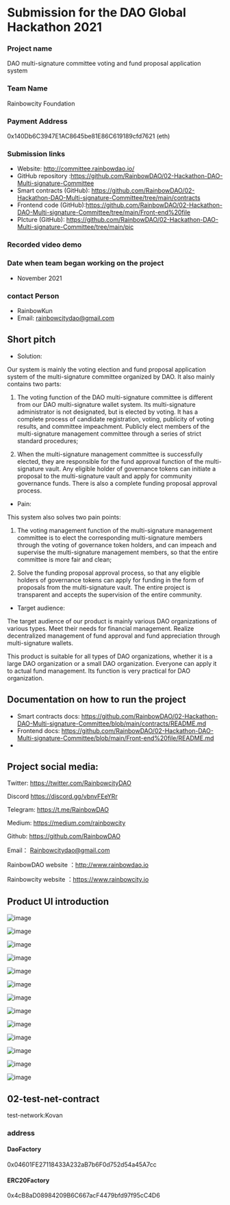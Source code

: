 

# Submission for the DAO Global Hackathon 2021


### Project name

DAO multi-signature committee voting and fund proposal application system

### Team Name

Rainbowcity Foundation

### Payment Address

0x140Db6C3947E1AC8645be81E86C619189cfd7621 (eth)

### Submission links

- Website: http://committee.rainbowdao.io/
- GitHub repository :https://github.com/RainbowDAO/02-Hackathon-DAO-Multi-signature-Committee
- Smart contracts (GitHub): https://github.com/RainbowDAO/02-Hackathon-DAO-Multi-signature-Committee/tree/main/contracts
- Frontend code (GitHub):https://github.com/RainbowDAO/02-Hackathon-DAO-Multi-signature-Committee/tree/main/Front-end%20file
- PIcture (GitHub): https://github.com/RainbowDAO/02-Hackathon-DAO-Multi-signature-Committee/tree/main/pic

### Recorded video demo



### Date when team began working on the project

- November 2021

### contact   Person

- RainbowKun
- Email:  rainbowcitydao@gmail.com



## Short pitch



  - Solution: 



Our system is mainly the voting election and fund proposal application system of the multi-signature committee organized by DAO. It also mainly contains two parts:



1. The voting function of the DAO multi-signature committee is different from our DAO multi-signature wallet system. Its multi-signature administrator is not designated, but is elected by voting. It has a complete process of candidate registration, voting, publicity of voting results, and committee impeachment. Publicly elect members of the multi-signature management committee through a series of strict standard procedures;

   

2. When the multi-signature management committee is successfully elected, they are responsible for the fund approval function of the multi-signature vault. Any eligible holder of governance tokens can initiate a proposal to the multi-signature vault and apply for community governance funds. There is also a complete funding proposal approval process.





  - Pain: 



This system also solves two pain points:

1. The voting management function of the multi-signature management committee is to elect the corresponding multi-signature members through the voting of governance token holders, and can impeach and supervise the multi-signature management members, so that the entire committee is more fair and clean;

   

2. Solve the funding proposal approval process, so that any eligible holders of governance tokens can apply for funding in the form of proposals from the multi-signature vault. The entire project is transparent and accepts the supervision of the entire community.



  - Target audience: 

The target audience of our product is mainly various DAO organizations of various types. Meet their needs for financial management. Realize decentralized management of fund approval and fund appreciation through multi-signature wallets.

This product is suitable for all types of DAO organizations, whether it is a large DAO organization or a small DAO organization. Everyone can apply it to actual fund management. Its function is very practical for DAO organization.




## Documentation on how to run the project



- Smart contracts docs: https://github.com/RainbowDAO/02-Hackathon-DAO-Multi-signature-Committee/blob/main/contracts/README.md
- Frontend docs: https://github.com/RainbowDAO/02-Hackathon-DAO-Multi-signature-Committee/blob/main/Front-end%20file/README.md
- 

## Project social media: 


Twitter:    https://twitter.com/RainbowcityDAO

Discord     https://discord.gg/vbnvFEeYRr   

Telegram: https://t.me/RainbowDAO

Medium:   https://medium.com/rainbowcity

Github:    https://github.com/RainbowDAO

Email： Rainbowcitydao@gmail.com

RainbowDAO website ：http://www.rainbowdao.io

Rainbowcity website ：https://www.rainbowcity.io



##  Product UI introduction








![image](https://raw.githubusercontent.com/RainbowDAO/02-Hackathon-DAO-Multi-signature-Committee/main/pic/1.png)








![image](https://raw.githubusercontent.com/RainbowDAO/02-Hackathon-DAO-Multi-signature-Committee/main/pic/2.png)







![image](https://raw.githubusercontent.com/RainbowDAO/02-Hackathon-DAO-Multi-signature-Committee/main/pic/3.png)







![image](https://raw.githubusercontent.com/RainbowDAO/02-Hackathon-DAO-Multi-signature-Committee/main/pic/4.png)







![image](https://raw.githubusercontent.com/RainbowDAO/02-Hackathon-DAO-Multi-signature-Committee/main/pic/5.png)







![image](https://raw.githubusercontent.com/RainbowDAO/02-Hackathon-DAO-Multi-signature-Committee/main/pic/6.png)







![image](https://raw.githubusercontent.com/RainbowDAO/02-Hackathon-DAO-Multi-signature-Committee/main/pic/7.png)







![image](https://raw.githubusercontent.com/RainbowDAO/02-Hackathon-DAO-Multi-signature-Committee/main/pic/8.png)







![image](https://raw.githubusercontent.com/RainbowDAO/02-Hackathon-DAO-Multi-signature-Committee/main/pic/9.png)







![image](https://raw.githubusercontent.com/RainbowDAO/02-Hackathon-DAO-Multi-signature-Committee/main/pic/10.png)







![image](https://raw.githubusercontent.com/RainbowDAO/02-Hackathon-DAO-Multi-signature-Committee/main/pic/11.png)







![image](https://raw.githubusercontent.com/RainbowDAO/02-Hackathon-DAO-Multi-signature-Committee/main/pic/12.png)




![image](https://raw.githubusercontent.com/RainbowDAO/02-Hackathon-DAO-Multi-signature-Committee/main/pic/13.png)

## 02-test-net-contract

test-network:Kovan

### address

#### DaoFactory
0x04601FE27118433A232aB7b6F0d752d54a45A7cc
#### ERC20Factory
0x4cB8aD08984209B6C667acF4479bfd97f95cC4D6









